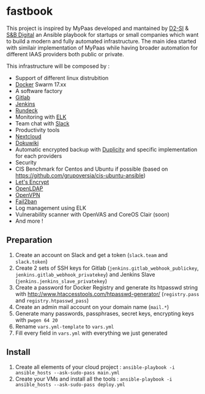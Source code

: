 # fastbook
This project is inspired by MyPaas developed and mantained by  [D2-SI](http://d2-si.fr/) & [S&B Digital](https://sandbdigital.com/fr/) an Ansible playbook for startups or small companies which want to build a modern and fully automated infrastructure.
The main idea started with similair implementation of MyPaas while having broader automation for different IAAS providers both public or private.

This infrastructure will be composed by :
 - Support of different linux distrubition 
 - [Docker](https://www.docker.com/) Swarm 17.xx
 - A software factory
  - [Gitlab](https://github.com/sameersbn/docker-gitlab)
  - [Jenkins](https://jenkins.io/)
  - [Rundeck](https://github.com/captnbp/docker-rundeck)
 - Monitoring with [ELK](https://www.elasticsearch.com/)
 - Team chat with [Slack](https://slack.com/)
 - Productivity tools 
  - [Nextcloud](https://github.com/Wonderfall/dockerfiles)
  - [Dokuwiki](https://github.com/captnbp/docker-dokuwiki)
 - Automatic encrypted backup with [Duplicity](http://duplicity.nongnu.org/) and specific implementation for each providers
 - Security
  - CIS Benchmark for Centos and Ubuntu if possible (based on https://github.com/grupoversia/cis-ubuntu-ansible)
  - [Let's Encrypt](https://letsencrypt.org/)
  - [OpenLDAP](https://github.com/osixia/docker-openldap)
  - [OpenVPN](https://github.com/kylemanna/docker-openvpn/)
  - [Fail2ban](https://github.com/fail2ban/fail2ban)
  - Log management using ELK
  - Vulnerability scanner with OpenVAS and CoreOS Clair (soon)
 - And more !
 
## Preparation

 1. Create an account on Slack and get a token (`slack.team` and `slack.token`)
 3. Create 2 sets of SSH keys for Gitlab (`jenkins.gitlab_webhook_publickey`, `jenkins.gitlab_webhook_privatekey`) and Jenkins Slave (`jenkins.jenkins_slave_privatekey`)
 4. Create a password for Docker Registry and generate its htpasswd string with http://www.htaccesstools.com/htpasswd-generator/ (`registry.pass` and `registry.htpasswd_pass`)
 8. Create an admin mail account on your domain name (`mail.*`)
 9. Generate many passwords, passphrases, secret keys, encrypting keys with `pwgen 64 20`
 10. Rename `vars.yml-template` to `vars.yml`
 11. Fill every field in `vars.yml` with everything we just generated
 
## Install
 
 1. Create all elements of your cloud project : `ansible-playbook -i ansible_hosts --ask-sudo-pass main.yml`
 2. Create your VMs and install all the tools : `ansible-playbook -i ansible_hosts --ask-sudo-pass deploy.yml`
  

